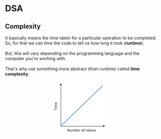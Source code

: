 # DSA

## Complexity

It basically means the time taken for a particular operation to be completed. So, for that we can time the code to tell us how long it took (**runtime**).</br>
</br>
But, this will vary depending on the programming language and the computer you're working with.</br>
</br>
That's why use something more abstract (than runtime) called **time complexity**.

<p align="center">
    <img src="img/time_complexity.png" alt="example" width="200">
</p>


